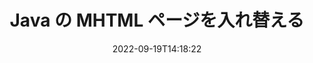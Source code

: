---
############################# Static ############################
layout: "auto-gen-merger"
date: 2022-09-19T14:18:22
draft: false
otherformats: odp ods odt one otp ott pdf pps ppsx ppt pptx rtf tex vdx vsdm vsdx

############################# Head ############################
head_title: "JavaのMHTMLページを交換して交換する"
head_description: "ドキュメント マージ API を使用して、Java の MHTML ファイル内の 2 つのページの位置を入れ替えます。"

############################# Header ############################
title: "Java の MHTML ページを入れ替える"
description: "MHTML ページを数行の Java コードで入れ替えます。"
bg_image: "https://cms.admin.containerize.com/templates/aspose/App_Themes/V3/images/bg/header1.png"
bg_overlay: false
button:
    enable: true
    icon: "fas fa-arrow-down"
    label: "無料トライアルをダウンロード"
    link: "https://downloads.groupdocs.com/merger/java"

############################# SubMenu ############################
submenu:
    enable: true

    left:
        img_alt: "GroupDocs.Merger for Java"
        image: "https://cms.admin.containerize.com/templates/groupdocs/images/product-logos/90x90-noborder/groupdocs-merger-java.png"
        product: "GroupDocs.Merger"
        platform: "Java"

    middle:
        button:

            # button loop
            - link: "https://apireference.groupdocs.com/merger/java"
              text: "API リファレンス"

            # button loop
            - link: "https://github.com/groupdocs-merger"
              text: "コード例"

            # button loop
            - link: "https://products.groupdocs.app/merger/family"
              text: "ライブデモ"

            # button loop
            - link: "https://purchase.groupdocs.com/pricing/merger/java"
              text: "価格"

    right:
        link_download: "https://downloads.groupdocs.com/merger"
        link_learn: "https://docs.groupdocs.com/merger/java"
        link_buy: "https://purchase.groupdocs.com"

############################# About ############################
about:
    enable: true
    title: "GroupDocs.Merger for Java API について"
    content: |
        [GroupDocs.Merger for Java](/ja/merger/java/) は、PDF、Microsoft Office (Word、Excel、PowerPoint 、OneNote)、OpenDocument、HTML、画像、および Java アプリケーション内のその他多数。コードを数行追加するだけで、ドキュメント内のページの移動、削除、回転、交換、抽出、向きの変更など、いくつかのドキュメント操作を実行できます。ドキュメント マージ API は、ドキュメント ページの画像としてのプレビューもサポートしており、ページ上のドキュメント構造、フォーマット、およびコンテンツを分析します。
        
        GroupDocs.Merger API は、ファイル ページのスワップ機能を必要とする企業向けソリューションに最適です。これらの API は、J2SE 7.0 (1.7), J2SE 8.0 (1.8), Java 10 を含むすべての主要なオペレーティング システムとプラットフォームで十分にサポートされています。

############################# Steps ############################
steps:
    enable: true
    title_left: "Java の MHTML ファイル ページを交換"
    content_left: |
        [GroupDocs.Merger for Java](/ja/merger/java/) により、Java 開発者は、いくつかの簡単な手順を実装することで MHTML ファイル内のページを簡単に交換できます.
        
        * **SwapOptions** を初期化して、交換するページ番号を指定します。
        * **Merger** の新しいインスタンスを作成し、ソース ドキュメント パスをコンストラクター パラメーターとして渡します。
        * **swapPages** を呼び出し、**SwapOptions** オブジェクトを渡します。
        * **save** を呼び出し、ファイル パスを指定して結果のドキュメントを保存します。

    title_right: "システム要求"
    content_right: |
        GroupDocs.Merger for Java API は、すべての主要なプラットフォームとオペレーティング システムでサポートされています。以下のコードを実行する前に、システムに次の前提条件がインストールされていることを確認してください。

        * オペレーティング システム: Microsoft Windows、Linux、MacOS
        * 開発環境: NetBeans, IntelliJ IDEA, Eclipse
        * フレームワーク: J2SE 7.0 (1.7), J2SE 8.0 (1.8), Java 10
        * [Maven](https://repository.groupdocs.com/webapp/#/artifacts/browse/tree/General/repo/com/groupdocs/groupdocs-merger) から GroupDocs.Merger for Java の最新バージョンをダウンロードします
         
    code: |
     {{% merger/additional-styles %}}
     {{< merger/code-merger title="Java サンプル コードを使用して MHTML ファイル ページをスワップする方法">}}

        ```java    
        // GroupDocs.Merger API を使用して MHTML ファイル ページを交換します
        int pageNumber1 = 6;
        int pageNumber2 = 1;

        // SwapOptions クラスを初期化して、スワップするページ番号を指定する
        SwapOptions swapOptions = new SwapOptions(pageNumber2, pageNumber1);

        // 入力 MHTML ドキュメントで Merger をインスタンス化する
        Merger merger = new Merger("input.mhtml");

        // SwapPages メソッドを呼び出し、SwapOptions オブジェクトをそれに渡します
        merger.swapPages(swapOptions);
    
        // Save メソッドを呼び出し、目的のファイル パスを渡して出力ドキュメントを保存します。
        merger.save("output.mhtml");
        ```
     {{< /merger/code-merger >}}

############################# Demos ############################
demos:
    enable: true
    title: "ライブ デモ - MHTML ファイル ページをオンラインでスワップ"
    content: |
       [GroupDocs.Merger Live Demos](https://products.groupdocs.app/splitter/swap-pages/mhtml) Web サイトにアクセスして、MHTML ファイル ページを今すぐスワップします。
       ライブデモには次の利点があります。
        
############################# About Formats ############################
about_formats:
    enable: true

############################# More Formats ############################
more_formats:
    enable: true
    title: "他のファイル形式のページを入れ替える"
    content: |
        Java は、ファイル形式と画像の合併と分割の API を文書化しています。以下に示すように、一般的なファイル形式の一部を交換します。

############################# Back to top ###############################
back_to_top:
    enable: true
---
